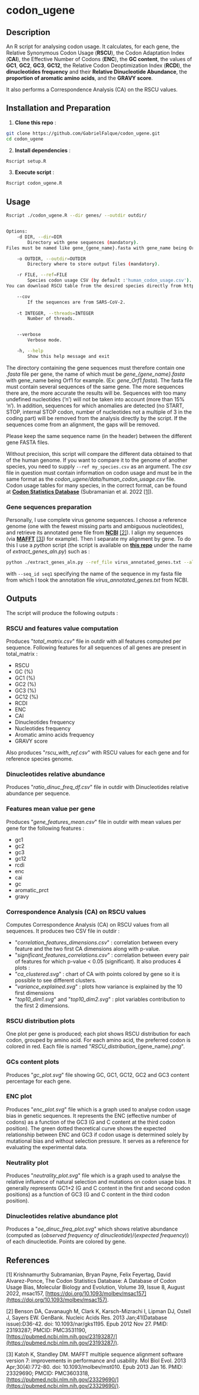 # codon_ugene

## Description
An R script for analysing codon usage. It calculates, for each gene, the Relative Synonymous Codon Usage (**RSCU**), the Codon Adaptation Index (**CAI**), the Effective Number of Codons (**ENC**), the **GC content**, the values of **GC1**, **GC2**, **GC3**, **GC12**, the Relative Codon Deoptimization Index (**RCDI**), the **dinucleotides frequency** and their **Relative Dinucleotide Abundance**, the **proportion of aromatic amino acids**, and the **GRAVY score**.

It also performs a Correspondence Analysis (CA) on the RSCU values.

## Installation and Preparation
1. **Clone this repo** :
```bash
git clone https://github.com/GabrielFalque/codon_ugene.git
cd codon_ugene
```
   
2. **Install dependencies** :
```bash
Rscript setup.R
```

3. **Execute script** :
```bash
Rscript codon_ugene.R
```

## Usage
```bash
Rscript ./codon_ugene.R --dir genes/ --outdir outdir/


Options:
	-d DIR, --dir=DIR
		Directory with gene sequences (mandatory).
Files must be named like gene_{gene_name}.fasta with gene_name being Orf1 for example. (Ex : gene_Orf1.fasta

	-o OUTDIR, --outdir=OUTDIR
		Directory where to store output files (mandatory).

	-r FILE, --ref=FILE
		Species codon usage CSV (by default :'human_codon_usage.csv'). 
You can download RSCU table from the desired species directly from http://codonstatsdb.unr.edu/index.html.

	--cov
		If the sequences are from SARS-CoV-2.
		
	-t INTEGER, --threads=INTEGER
		Number of threads.


	--verbose
		Verbose mode.

	-h, --help
		Show this help message and exit
```
The directory containing the gene sequences must therefore contain one *.fasta* file per gene, the name of which must be *gene_{gene_name}.fasta* with gene_name being Orf1 for example. (Ex: *gene_Orf1.fasta*). The fasta file must contain several sequences of the same gene. The more sequences there are, the more accurate the results will be. Sequences with too many undefined nucleotides (‘n’) will not be taken into account (more than 15% ‘n’). In addition, sequences for which anomalies are detected (no START, STOP, internal STOP codon, number of nucleotides not a multiple of 3 in the coding part) will be removed from the analysis directly by the script. If the sequences come from an alignment, the gaps will be removed.

Please keep the same sequence name (in the header) between the different gene FASTA files.

Without precision, this script will compare the different data obtained to that of the human genome. If you want to compare it to the genome of another species, you need to supply `--ref my_species.csv` as an argument. The *csv* file in question must contain information on codon usage and must be in the same format as the *codon_ugene/data/human_codon_usage.csv* file. Codon usage tables for many species, in the correct format, can be found at __[Codon Statistics Database](http://codonstatsdb.unr.edu/index.html)__ (Subramanian et al. 2022 [[1]](#1)).

### Gene sequences preparation

Personally, I use complete virus genome sequences. I choose a reference genome (one with the fewest missing parts and ambiguous nucleotides), and retrieve its annotated gene file from __[NCBI](https://www.ncbi.nlm.nih.gov/)__ [[2]](#2)). I align my sequences (via __[MAFFT](https://mafft.cbrc.jp/alignment/server/index.html)__ [[3]](#3)) for example). Then I separate my alignment by gene. To do this I use a *python* script (the script is available on __[this repo](https://github.com/GabrielFalque/fasta_tools)__ under the name of *extract_genes_aln.py*) such as :
```bash
python ./extract_genes_aln.py --ref_file virus_annotated_genes.txt --aligned_file complete_genome_sequences.mafft.fasta --seq_id seq1 --output_directory my/results/
```
with `--seq_id seq1` specifying the name of the sequence in my fasta file from which I took the annotation file *virus_annotated_genes.txt* from NCBI.

## Outputs

The script will produce the following outputs :

### RSCU and features value computation

Produces "*total_matrix.csv*" file in outdir with all features computed per sequence. Following features for all sequences of all genes are present in total_matrix :
 - RSCU
 - GC (%)
 - GC1 (%)
 - GC2 (%)
 - GC3 (%)
 - GC12 (%)
 - RCDI
 - ENC
 - CAI
 - Dinucleotides frequency
 - Nucleotides frequency
 - Aromatic amino acids frequency
 - GRAVY score
 
 Also produces "*rscu_with_ref.csv*" with RSCU values for each gene and for reference species genome.

### Dinucleotides relative abundance 

Produces "*ratio_dinuc_freq_df.csv*" file in outdir with Dinucleotides relative abundance per sequence.

### Features mean value per gene

Produces "*gene_features_mean.csv*" file in outdir with mean values per gene for the following features :
 - gc1
 - gc2
 - gc3
 - gc12
 - rcdi
 - enc
 - cai
 - gc
 - aromatic_prct
 - gravy

### Correspondence Analysis (CA) on RSCU values

Computes Correspondence Analysis (CA) on RSCU values from all sequences. It produces two CSV file in outdir :
 - "*correlation_features_dimensions.csv*" : correlation between every feature and the two first CA dimensions along with p-value.
 - "*significant_features_correlations.csv*" : correlation between every pair of features for which p-value < 0.05 (significant).
It also produces 4 plots :
 - "*ca_clustered.svg*" : chart of CA with points colored by gene so it is possible to see different clusters.
 - "*variance_explained.svg*" : plots how variance is explained by the 10 first dimensions
 - "*top10_dim1.svg*" and "*top10_dim2.svg*" : plot variables contribution to the first 2 dimensions.
 
### RSCU distribution plots

One plot per gene is produced; each plot shows RSCU distribution for each codon, grouped by amino acid. For each amino acid, the preferred codon is colored in red. Each file is named "*RSCU_distribution_*{gene_name}*.png*".

### GCs content plots

Produces "*gc_plot.svg*" file showing GC, GC1, GC12, GC2 and GC3 content percentage for each gene.

### ENC plot

Produces "*enc_plot.svg*" file which is a graph used to analyse codon usage bias in genetic sequences. It represents the ENC (effective number of codons) as a function of the GC3 (G and C content at the third codon position).  The green dotted theoretical curve shows the expected relationship between ENC and GC3 if codon usage is determined solely by mutational bias and without selection pressure. It serves as a reference for evaluating the experimental data.

### Neutrality plot 

Produces "*neutrality_plot.svg*" file which is a graph used to analyse the relative influence of natural selection and mutations on codon usage bias. It generally represents GC1+2 (G and C content in the first and second codon positions) as a function of GC3 (G and C content in the third codon position).

### Dinucleotides relative abundance plot

Produces a "*oe_dinuc_freq_plot.svg*" which shows relative abundance (computed as (*observed frequency of dinucleotide*)/(*expected frequency*)) of each dinucleotide. Points are colored by gene.

## References
<a id="1">[1]</a> 
Krishnamurthy Subramanian, Bryan Payne, Felix Feyertag, David Alvarez-Ponce, The Codon Statistics Database: A Database of Codon Usage Bias, Molecular Biology and Evolution, Volume 39, Issue 8, August 2022, msac157, [https://doi.org/10.1093/molbev/msac157](https://doi.org/10.1093/molbev/msac157). 

<a id="2">[2]</a> 
Benson DA, Cavanaugh M, Clark K, Karsch-Mizrachi I, Lipman DJ, Ostell J, Sayers EW. GenBank. Nucleic Acids Res. 2013 Jan;41(Database issue):D36-42. doi: 10.1093/nar/gks1195. Epub 2012 Nov 27. PMID: 23193287; PMCID: PMC3531190, [https://pubmed.ncbi.nlm.nih.gov/23193287/](https://pubmed.ncbi.nlm.nih.gov/23193287/). 

<a id="3">[3]</a> 
Katoh K, Standley DM. MAFFT multiple sequence alignment software version 7: improvements in performance and usability. Mol Biol Evol. 2013 Apr;30(4):772-80. doi: 10.1093/molbev/mst010. Epub 2013 Jan 16. PMID: 23329690; PMCID: PMC3603318, [https://pubmed.ncbi.nlm.nih.gov/23329690/](https://pubmed.ncbi.nlm.nih.gov/23329690/). 
